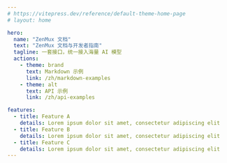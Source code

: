 ```yaml
---
# https://vitepress.dev/reference/default-theme-home-page
# layout: home

hero:
  name: "ZenMux 文档"
  text: "ZenMux 文档与开发者指南"
  tagline: 一套接口，统一接入海量 AI 模型
  actions:
    - theme: brand
      text: Markdown 示例
      link: /zh/markdown-examples
    - theme: alt
      text: API 示例
      link: /zh/api-examples

features:
  - title: Feature A
    details: Lorem ipsum dolor sit amet, consectetur adipiscing elit
  - title: Feature B
    details: Lorem ipsum dolor sit amet, consectetur adipiscing elit
  - title: Feature C
    details: Lorem ipsum dolor sit amet, consectetur adipiscing elit
---
```


